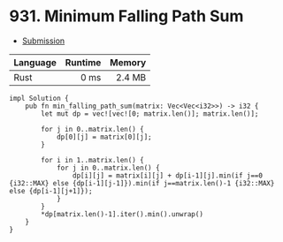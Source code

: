 # 931. Minimum Falling Path Sum
- [Submission](https://leetcode.com/submissions/detail/1150432263/)

| Language | Runtime | Memory |
| :-       |       -:|      -:|
| Rust | 0 ms | 2.4 MB |
```
impl Solution {
    pub fn min_falling_path_sum(matrix: Vec<Vec<i32>>) -> i32 {
        let mut dp = vec![vec![0; matrix.len()]; matrix.len()];
        
        for j in 0..matrix.len() {
            dp[0][j] = matrix[0][j];
        }

        for i in 1..matrix.len() {
            for j in 0..matrix.len() {
                dp[i][j] = matrix[i][j] + dp[i-1][j].min(if j==0 {i32::MAX} else {dp[i-1][j-1]}).min(if j==matrix.len()-1 {i32::MAX} else {dp[i-1][j+1]});
            }
        }
        *dp[matrix.len()-1].iter().min().unwrap()
    }
}
```

